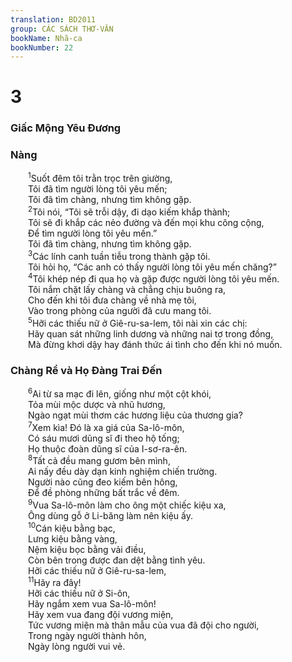 ```yaml
---
translation: BD2011
group: CÁC SÁCH THƠ-VĂN
bookName: Nhã-ca 
bookNumber: 22
---
```


<div class="title"><h1>3</h1><h3>Giấc Mộng Yêu Ðương</h3><h3>Nàng</h3></div>
<span class="verse nha_3_1">  <sup>1</sup>Suốt đêm tôi trằn trọc trên giường,<br/>  Tôi đã tìm người lòng tôi yêu mến;<br/>  Tôi đã tìm chàng, nhưng tìm không gặp.<br/></span>
<span class="verse nha_3_2">  <sup>2</sup>Tôi nói, “Tôi sẽ trỗi dậy, đi dạo kiếm khắp thành;<br/>  Tôi sẽ đi khắp các nẻo đường và đến mọi khu công cộng,<br/>  Ðể tìm người lòng tôi yêu mến.”<br/>  Tôi đã tìm chàng, nhưng tìm không gặp.<br/></span>
<span class="verse nha_3_3">  <sup>3</sup>Các lính canh tuần tiễu trong thành gặp tôi.<br/>  Tôi hỏi họ, “Các anh có thấy người lòng tôi yêu mến chăng?”<br/></span>
<span class="verse nha_3_4">  <sup>4</sup>Tôi khép nép đi qua họ và gặp được người lòng tôi yêu mến.<br/>  Tôi nắm chặt lấy chàng và chẳng chịu buông ra,<br/>  Cho đến khi tôi đưa chàng về nhà mẹ tôi,<br/>  Vào trong phòng của người đã cưu mang tôi.<br/></span>
<span class="verse nha_3_5">  <sup>5</sup>Hỡi các thiếu nữ ở Giê-ru-sa-lem, tôi nài xin các chị:<br/>  Hãy quan sát những linh dương và những nai tơ trong đồng,<br/>  Mà đừng khơi dậy hay đánh thức ái tình cho đến khi nó muốn.<br/></span>
<div class="title"><h3>Chàng Rể và Họ Ðàng Trai Ðến</h3></div>
<span class="verse nha_3_6">  <sup>6</sup>Ai từ sa mạc đi lên, giống như một cột khói,<br/>  Tỏa mùi mộc dược và nhũ hương,<br/>  Ngào ngạt mùi thơm các hương liệu của thương gia?<br/></span>
<span class="verse nha_3_7">  <sup>7</sup>Xem kìa! Ðó là xa giá của Sa-lô-môn,<br/>  Có sáu mươi dũng sĩ đi theo hộ tống;<br/>  Họ thuộc đoàn dũng sĩ của I-sơ-ra-ên.<br/></span>
<span class="verse nha_3_8">  <sup>8</sup>Tất cả đều mang gươm bên mình,<br/>  Ai nấy đều dày dạn kinh nghiệm chiến trường.<br/>  Người nào cũng đeo kiếm bên hông,<br/>  Ðể đề phòng những bất trắc về đêm.<br/></span>
<span class="verse nha_3_9">  <sup>9</sup>Vua Sa-lô-môn làm cho ông một chiếc kiệu xa,<br/>  Ông dùng gỗ ở Li-băng làm nên kiệu ấy.<br/></span>
<span class="verse nha_3_10">  <sup>10</sup>Cán kiệu bằng bạc,<br/>  Lưng kiệu bằng vàng,<br/>  Nệm kiệu bọc bằng vải điều,<br/>  Còn bên trong được đan dệt bằng tình yêu.<br/>  Hỡi các thiếu nữ ở Giê-ru-sa-lem,<br/></span>
<span class="verse nha_3_11">  <sup>11</sup>Hãy ra đây!<br/>  Hỡi các thiếu nữ ở Si-ôn,<br/>  Hãy ngắm xem vua Sa-lô-môn!<br/>  Hãy xem vua đang đội vương miện,<br/>  Tức vương miện mà thân mẫu của vua đã đội cho người,<br/>  Trong ngày người thành hôn,<br/>  Ngày lòng người vui vẻ.<br/></span>
